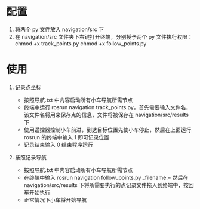 # 配置
1. 将两个 py 文件放入 navigation/src 下
2. 在 navigation/src 文件夹下右键打开终端，分别授予两个 py 文件执行权限： 
    chmod +x track_points.py
    chmod +x follow_points.py
# 使用 
1. 记录点坐标
    - 按照导航.txt 中内容启动所有小车导航所需节点
    - 终端中运行 rosrun navigation track_points.py，首先需要输入文件名，该文件名将用来保存点的信息，文件将被保存在 navigation/src/results 下
    - 使用遥控器控制小车前进，到达目标位置先使小车停止，然后在上面运行 rosrun 的终端中输入 1 即可记录位置
    - 记录结束输入 0 结束程序运行

2. 按照记录导航
    - 按照导航.txt 中内容启动所有小车导航所需节点
    - 在终端中输入 rosrun navigation follow_points.py _filename:= 然后在 navigation/src/results 下将所需要执行的点记录文件拖入到终端中，按回车开始执行
    - 正常情况下小车将开始导航